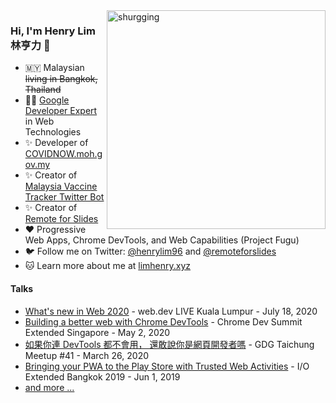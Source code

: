 <img align="right" src="https://scontent.fkul8-1.fna.fbcdn.net/v/t1.6435-9/69980685_3492342597457954_980635909504368640_n.jpg?_nc_cat=103&ccb=1-5&_nc_sid=8bfeb9&_nc_ohc=efA8TXjJGZkAX9KBrGC&_nc_ht=scontent.fkul8-1.fna&oh=00_AT8TADfMiLeVJ_AI9Vwo-aZ9hMnvzcXujqeFj2quSPGJ6Q&oe=625B762C" alt="shurgging" width=350px height=350px />

### Hi, I'm Henry Lim 林亨力 👋

- 🇲🇾  Malaysian ~~living in Bangkok, Thailand~~
- 👨‍🏫  [Google Developer Expert](https://developers.google.com/community/experts/directory/profile/profile-henry-lim) in Web Technologies
- ✨  Developer of [COVIDNOW.moh.gov.my](https://covidnow.moh.gov.my)
- ✨  Creator of [Malaysia Vaccine Tracker Twitter Bot](https://twitter.com/MYVaccineCount)
- ✨  Creator of [Remote for Slides](https://limhenry.xyz/slides)
- ❤️  Progressive Web Apps, Chrome DevTools, and Web Capabilities (Project Fugu)
- 🐦  Follow me on Twitter: [@henrylim96](https://twitter.com/henrylim96) and [@remoteforslides](https://twitter.com/remoteforslides)
- 🐱  Learn more about me at [limhenry.xyz](https://limhenry.xyz)

#### Talks
- [What's new in Web 2020](https://speakerdeck.com/limhenry/whats-new-in-web-2020) - web.dev LIVE Kuala Lumpur - July 18, 2020
- [Building a better web with Chrome DevTools](https://speakerdeck.com/limhenry/building-a-better-website-with-chrome-devtools) - Chrome Dev Summit Extended Singapore - May 2, 2020
- [如果你連 DevTools 都不會用， 還敢說你是網頁開發者嗎](https://bit.ly/devtools-gdgtc) - GDG Taichung Meetup #41 - March 26, 2020
- [Bringing your PWA to the Play Store with Trusted Web Activities](https://speakerdeck.com/limhenry/bringing-your-pwa-to-the-google-play-store-with-trusted-web-activities) - I/O Extended Bangkok 2019 - Jun 1, 2019
- [and more ...](https://speakerdeck.com/limhenry)
